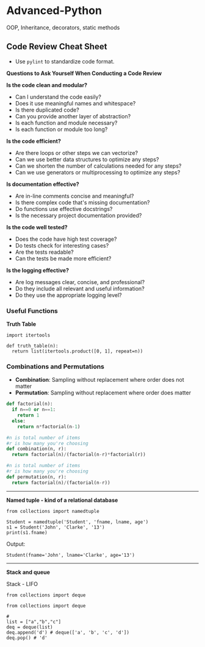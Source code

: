 # Advanced-Python
OOP, Inheritance, decorators, static methods


## Code Review Cheat Sheet
* Use `pylint` to standardize code format.

**Questions to Ask Yourself When Conducting a Code Review**

**Is the code clean and modular?**
* Can I understand the code easily?
* Does it use meaningful names and whitespace?
* Is there duplicated code?
* Can you provide another layer of abstraction?
* Is each function and module necessary?
* Is each function or module too long?

**Is the code efficient?**
* Are there loops or other steps we can vectorize?
* Can we use better data structures to optimize any steps?
* Can we shorten the number of calculations needed for any steps?
* Can we use generators or multiprocessing to optimize any steps?

**Is documentation effective?**
* Are in-line comments concise and meaningful?
* Is there complex code that's missing documentation?
* Do functions use effective docstrings?
* Is the necessary project documentation provided?

**Is the code well tested?**
* Does the code have high test coverage?
* Do tests check for interesting cases?
* Are the tests readable?
* Can the tests be made more efficient?

**Is the logging effective?**
* Are log messages clear, concise, and professional?
* Do they include all relevant and useful information?
* Do they use the appropriate logging level?


### Useful Functions 

**Truth Table**
```
import itertools

def truth_table(n): 
  return list(itertools.product([0, 1], repeat=n))
```
### Combinations and Permutations 
* **Combination**: Sampling without replacement where order does not matter 
* **Permutation**: Sampling without replacement where order does matter

```python
def factorial(n): 
  if n==0 or n==1:
    return 1 
  else:
    return n*factorial(n-1)

#n is total number of items
#r is how many you're choosing
def combination(n, r):
  return factorial(n)/(factorial(n-r)*factorial(r))

#n is total number of items
#r is how many you're choosing
def permutation(n, r):
  return factorial(n)/(factorial(n-r))
```

<hr>



**Named tuple - kind of a relational database**
```
from collections import namedtuple

Student = namedtuple('Student', 'fname, lname, age')
s1 = Student('John', 'Clarke', '13')
print(s1.fname)
```

Output: 
```
Student(fname='John', lname='Clarke', age='13')
```

<hr>



**Stack and queue**

Stack - LIFO
```
from collections import deque 

from collections import deque

# 
list = ["a","b","c"]
deq = deque(list)
deq.append('d') # deque(['a', 'b', 'c', 'd'])
deq.pop() # 'd'
```


